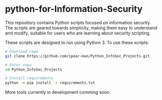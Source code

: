 # python-for-Information-Security
This repository contains Python scripts focused on information security. The scripts are geared towards simplicity, making them easy to understand and modify, suitable for users who are learning about security scripting.

These scripts are designed to run using Python 3.  To use these scripts:
```bash
# Download repo
git clone https://github.com/spear-man/Python_InfoSec_Projects.git

# Enter repo
cd Python_InfoSec_Projects

# Install requirements
python -m pip install -r requirements.txt
```

More tools currently in development comming soon 